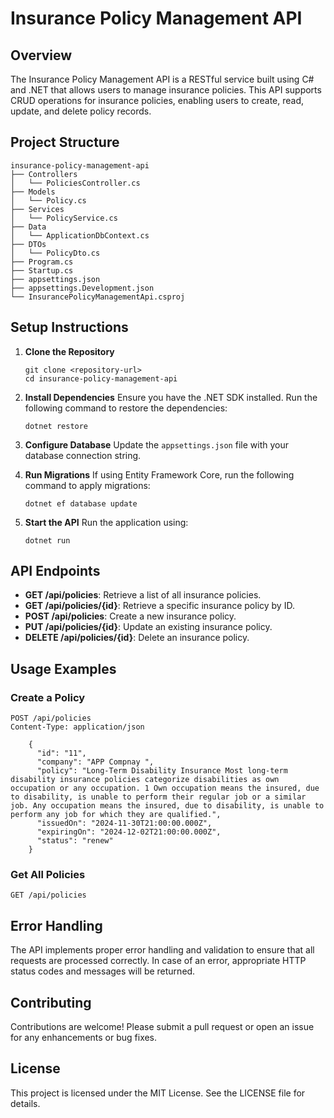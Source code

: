 # Insurance Policy Management API

## Overview
The Insurance Policy Management API is a RESTful service built using C# and .NET that allows users to manage insurance policies. This API supports CRUD operations for insurance policies, enabling users to create, read, update, and delete policy records.

## Project Structure
```
insurance-policy-management-api
├── Controllers
│   └── PoliciesController.cs
├── Models
│   └── Policy.cs
├── Services
│   └── PolicyService.cs
├── Data
│   └── ApplicationDbContext.cs
├── DTOs
│   └── PolicyDto.cs
├── Program.cs
├── Startup.cs
├── appsettings.json
├── appsettings.Development.json
└── InsurancePolicyManagementApi.csproj
```

## Setup Instructions

1. **Clone the Repository**
   ```
   git clone <repository-url>
   cd insurance-policy-management-api
   ```

2. **Install Dependencies**
   Ensure you have the .NET SDK installed. Run the following command to restore the dependencies:
   ```
   dotnet restore
   ```

3. **Configure Database**
   Update the `appsettings.json` file with your database connection string.

4. **Run Migrations**
   If using Entity Framework Core, run the following command to apply migrations:
   ```
   dotnet ef database update
   ```

5. **Start the API**
   Run the application using:
   ```
   dotnet run
   ```

## API Endpoints

- **GET /api/policies**: Retrieve a list of all insurance policies.
- **GET /api/policies/{id}**: Retrieve a specific insurance policy by ID.
- **POST /api/policies**: Create a new insurance policy.
- **PUT /api/policies/{id}**: Update an existing insurance policy.
- **DELETE /api/policies/{id}**: Delete an insurance policy.

## Usage Examples

### Create a Policy
```http
POST /api/policies
Content-Type: application/json

    {
      "id": "11",
      "company": "APP Compnay ",
      "policy": "Long-Term Disability Insurance Most long-term disability insurance policies categorize disabilities as own occupation or any occupation. 1 Own occupation means the insured, due to disability, is unable to perform their regular job or a similar job. Any occupation means the insured, due to disability, is unable to perform any job for which they are qualified.",
      "issuedOn": "2024-11-30T21:00:00.000Z",
      "expiringOn": "2024-12-02T21:00:00.000Z",
      "status": "renew"
    }
```

### Get All Policies
```http
GET /api/policies
```

## Error Handling
The API implements proper error handling and validation to ensure that all requests are processed correctly. In case of an error, appropriate HTTP status codes and messages will be returned.

## Contributing
Contributions are welcome! Please submit a pull request or open an issue for any enhancements or bug fixes.

## License
This project is licensed under the MIT License. See the LICENSE file for details.
